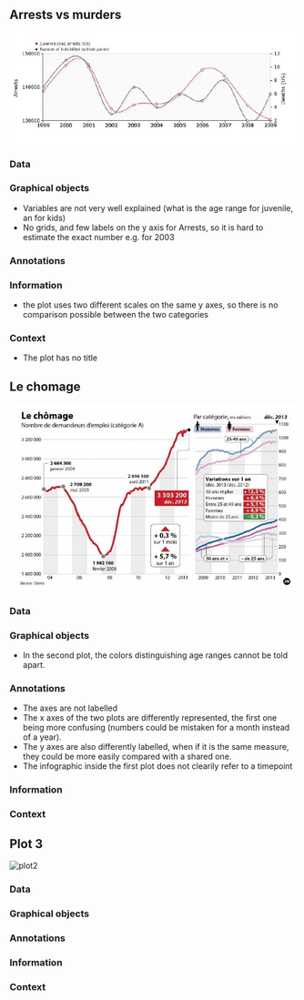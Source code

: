 ## Arrests vs murders

![plot1](https://github.com/stella-av/SMPE/blob/main/graph1.jpg)



### Data

### Graphical objects

-   Variables are not very well explained (what is the age range for juvenile, an for kids)
-   No grids, and few labels on the y axis for Arrests, so it is hard to estimate the exact number e.g. for 2003

### Annotations

### Information

-   the plot uses two different scales on the same y axes, so there is no comparison possible between the two categories

### Context

-   The plot has no title




## Le chomage 

![plot2](https://github.com/stella-av/SMPE/blob/main/graph2.jpg)




### Data

### Graphical objects

-   In the second plot, the colors distinguishing age ranges cannot be told apart.

### Annotations

-   The axes are not labelled
-   The x axes of the two plots are differently represented, the first one being more confusing (numbers could be mistaken for a month instead of a year).
-   The y axes are also differently labelled, when if it is the same measure, they could be more easily compared with a shared one.
-   The infographic inside the first plot does not clearily refer to a timepoint

### Information

### Context



## Plot 3

![plot2](link)

### Data

### Graphical objects

### Annotations

### Information

### Context
